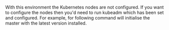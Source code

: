 With this environment the Kubernetes nodes are not configured. If you want to configure the nodes then you'd need to run kubeadm which has been set and configured. For example, for following command will initialise the master with the latest version installed.